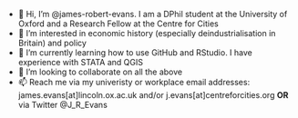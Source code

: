 - 👋 Hi, I’m @james-robert-evans. I am a DPhil student at the University of Oxford and a Research Fellow at the Centre for Cities
- 👀 I’m interested in economic history (especially deindustrialisation in Britain) and policy
- 🌱 I’m currently learning how to use GitHub and RStudio. I have experience with STATA and QGIS
- 💞️ I’m looking to collaborate on all the above
- 📫 Reach me via my univeristy or workplace email addresses: james.evans[at]lincoln.ox.ac.uk and/or j.evans[at]centreforcities.org **OR** via Twitter @J_R_Evans
